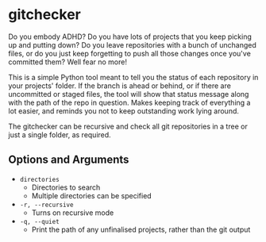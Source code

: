 # gitchecker

Do you embody ADHD? Do you have lots of projects that you keep picking up and
putting down? Do you leave repositories with a bunch of unchanged files, or do
you just keep forgetting to push all those changes once you've committed them?
Well fear no more!

This is a simple Python tool meant to tell you the status of each
repository in your projects' folder. If the branch is ahead or behind, or if
there are uncommitted or staged files, the tool will show that status message
along with the path of the repo in question. Makes keeping track of everything a
lot easier, and reminds you not to keep outstanding work lying around.

The gitchecker can be recursive and check all git repositories in a tree or just
a single folder, as required.

## Options and Arguments

- `directories`
   - Directories to search
   - Multiple directories can be specified
- `-r, --recursive`
   - Turns on recursive mode
- `-q, --quiet`
   - Print the path of any unfinalised projects, rather than the git output
